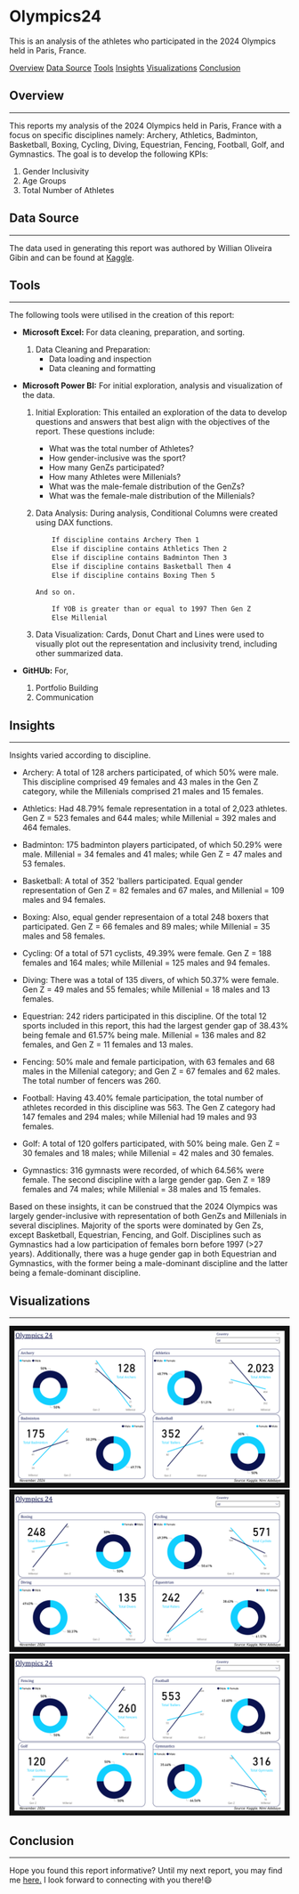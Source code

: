 # Olympics24
This is an analysis of the athletes who participated in the 2024 Olympics held in Paris, France.

[Overview](#overview) [Data Source](#data-source) [Tools](#tools) [Insights](#insights) [Visualizations](#visualizations) [Conclusion](conclusion)

## Overview
---
This reports my analysis of the 2024 Olympics held in Paris, France with a focus on specific disciplines namely: Archery, Athletics, Badminton, Basketball, Boxing, Cycling, Diving, Equestrian, Fencing, Football, Golf, and Gymnastics. The goal is to develop the following KPIs:
  1. Gender Inclusivity
  2. Age Groups
  3. Total Number of Athletes


## Data Source
---
The data used in generating this report was authored by Willian Oliveira Gibin and can be found at [Kaggle](https://www.kaggle.com/datasets/willianoliveiragibin/olympics-2024).


## Tools
---
The following tools were utilised in the creation of this report:

- **Microsoft Excel:** For data cleaning, preparation, and sorting.
  1. Data Cleaning and Preparation:
     - Data loading and inspection
     - Data cleaning and formatting
    

- **Microsoft Power BI:** For initial exploration, analysis and visualization of the data.
  
  1. Initial Exploration: This entailed an exploration of the data to develop questions and answers that best align with the objectives of the report. These questions include:
     - What was the total number of Athletes?
     - How gender-inclusive was the sport?
     - How many GenZs participated?
     - How many Athletes were Millenials?
     - What was the male-female distribution of the GenZs?
     - What was the female-male distribution of the Millenials?
 
  2. Data Analysis: During analysis, Conditional Columns were created using DAX functions.

     ```DAX
         If discipline contains Archery Then 1
         Else if discipline contains Athletics Then 2
         Else if discipline contains Badminton Then 3
         Else if discipline contains Basketball Then 4
         Else if discipline contains Boxing Then 5
      ```
         And so on.

     ```DAX
         If YOB is greater than or equal to 1997 Then Gen Z
         Else Millenial
      ```
    
  4. Data Visualization: Cards, Donut Chart and Lines were used to visually plot out the representation and inclusivity trend, including other summarized data.
 
- **GitHUb:** For,
  1. Portfolio Building
  2. Communication


## Insights
---
Insights varied according to discipline.
 * Archery: A total of 128 archers participated, of which 50% were male. This discipline comprised 49 females and 43 males in the Gen Z category, while the Millenials comprised 21 males and 15 females.

 * Athletics: Had 48.79% female representation in a total of 2,023 athletes. Gen Z = 523 females and 644 males; while Millenial = 392 males and 464 females.

 * Badminton: 175 badminton players participated, of which 50.29% were male. Millenial = 34 females and 41 males; while Gen Z = 47 males and 53 females.

 * Basketball: A total of 352 'ballers participated. Equal gender representation of Gen Z = 82 females and 67 males, and Millenial = 109 males and 94 females.

 * Boxing: Also, equal gender representaion of a total 248 boxers that participated. Gen Z = 66 females and 89 males; while Millenial = 35 males and 58 females.

 * Cycling: Of a total of 571 cyclists, 49.39% were female. Gen Z = 188 females and 164 males; while Millenial = 125 males and 94 females.

 * Diving: There was a total of 135 divers, of which 50.37% were female. Gen Z = 49 males and 55 females; while Millenial = 18 males and 13 females.

 * Equestrian: 242 riders participated in this discipline. Of the total 12 sports included in this report, this had the largest gender gap of 38.43% being female and 61.57% being male. Millenial = 136 males and 82 females, and Gen Z = 11 females and 13 males.

 * Fencing: 50% male and female participation, with 63 females and 68 males in the Millenial category; and Gen Z = 67 females and 62 males. The total number of fencers was 260.

 * Football: Having 43.40% female participation, the total number of athletes recorded in this discipline was 563. The Gen Z category had 147 females and 294 males; while Millenial had 19 males and 93 females.

 * Golf: A total of 120 golfers participated, with 50% being male. Gen Z = 30 females and 18 males; while Millenial = 42 males and 30 females.

 * Gymnastics: 316 gymnasts were recorded, of which 64.56% were female. The second discipline with a large gender gap. Gen Z = 189 females and 74 males; while Millenial = 38 males and 15 females.

Based on these insights, it can be construed that the 2024 Olympics was largely gender-inclusive with representation of both GenZs and Millenials in several disciplines. Majority of the sports were dominated by Gen Zs, except Basketball, Equestrian, Fencing, and Golf. Disciplines such as Gymnastics had a low participation of females born before 1997 (>27 years). Additionally, there was a huge gender gap in both Equestrian and Gymnastics, with the former being a male-dominant discipline and the latter being a female-dominant discipline.


## Visualizations
---
![Data Viz1](https://github.com/kayeneii/Olympics24/blob/main/Olympics24_1.png)
![Data Viz2](https://github.com/kayeneii/Olympics24/blob/main/Olympics24_2.png)
![Data Viz3](https://github.com/kayeneii/Olympics24/blob/main/Olympics24_3.png)


## Conclusion
---
Hope you found this report informative? Until my next report, you may find me [here.](https://www.linkedin.com/in/kayeneii) I look forward to connecting with you there!😄
